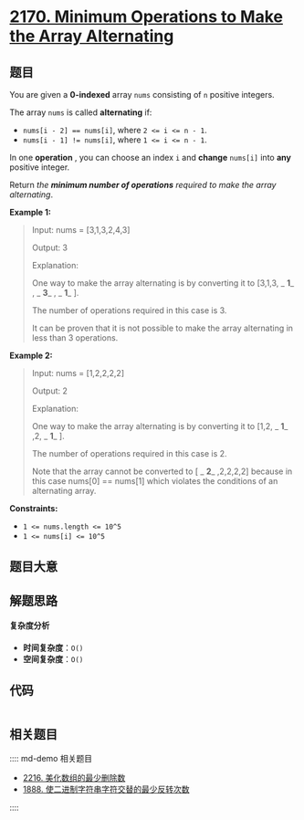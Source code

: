 # [2170. Minimum Operations to Make the Array Alternating](https://leetcode.com/problems/minimum-operations-to-make-the-array-alternating/)

## 题目

You are given a **0-indexed** array `nums` consisting of `n` positive
integers.

The array `nums` is called **alternating** if:

- `nums[i - 2] == nums[i]`, where `2 <= i <= n - 1`.
- `nums[i - 1] != nums[i]`, where `1 <= i <= n - 1`.

In one **operation** , you can choose an index `i` and **change** `nums[i]`
into **any** positive integer.

Return _the **minimum number of operations** required to make the array
alternating_.

**Example 1:**

> Input: nums = [3,1,3,2,4,3]
>
> Output: 3
>
> Explanation:
>
> One way to make the array alternating is by converting it to [3,1,3, _ **1**_ , _ **3**_ , _ **1**_ ].
>
> The number of operations required in this case is 3.
>
> It can be proven that it is not possible to make the array alternating in less than 3 operations.

**Example 2:**

> Input: nums = [1,2,2,2,2]
>
> Output: 2
>
> Explanation:
>
> One way to make the array alternating is by converting it to [1,2, _ **1**_ ,2, _ **1**_ ].
>
> The number of operations required in this case is 2.
>
> Note that the array cannot be converted to [ _ **2**_ ,2,2,2,2] because in this case nums[0] == nums[1] which violates the conditions of an alternating array.

**Constraints:**

- `1 <= nums.length <= 10^5`
- `1 <= nums[i] <= 10^5`

## 题目大意

## 解题思路

#### 复杂度分析

- **时间复杂度**：`O()`
- **空间复杂度**：`O()`

## 代码

```javascript

```

## 相关题目

:::: md-demo 相关题目

- [2216. 美化数组的最少删除数](https://leetcode.com/problems/minimum-deletions-to-make-array-beautiful)
- [1888. 使二进制字符串字符交替的最少反转次数](https://leetcode.com/problems/minimum-number-of-flips-to-make-the-binary-string-alternating)

::::
